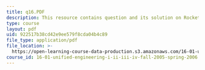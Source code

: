 ```yaml
---
title: q16.PDF
description: This resource contains question and its solution on Rocket Performance.
type: course
layout: pdf
uid: 922517b38cd42e9ee579f8cda04b4c89
file_type: application/pdf
file_location: >-
  https://open-learning-course-data-production.s3.amazonaws.com/16-01-unified-engineering-i-ii-iii-iv-fall-2005-spring-2006/922517b38cd42e9ee579f8cda04b4c89_q16.PDF
course_id: 16-01-unified-engineering-i-ii-iii-iv-fall-2005-spring-2006
---
```

